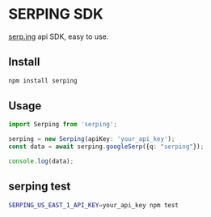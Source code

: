 # SERPING SDK

[serp.ing][1] api SDK, easy to use.

## Install

```bash
npm install serping
```

## Usage

```typescript
import Serping from 'serping';

serping = new Serping(apiKey: 'your_api_key');
const data = await serping.googleSerp({q: "serping"});

console.log(data);
```

## serping test

```bash
SERPING_US_EAST_1_API_KEY=your_api_key npm test
```


[1]:https://www.serp.ing